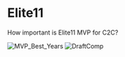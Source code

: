 # Elite11
How important is Elite11 MVP for C2C?

![MVP_Best_Years](https://github.com/jjparker34/Elite11/assets/123410317/ad6ac573-8f18-40ad-a757-e775e1d6cc21)
![DraftComp](https://github.com/jjparker34/Elite11/assets/123410317/055535f0-90e2-4ba0-b586-6803ad67af39)
